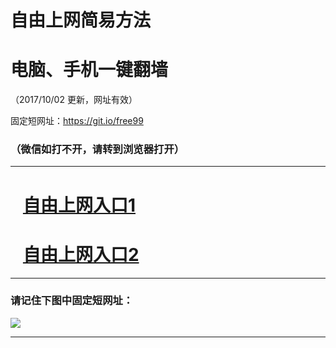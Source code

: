 ﻿# 自由上网简易方法

# 电脑、手机一键翻墙

（2017/10/02 更新，网址有效）

固定短网址：https://git.io/free99

### （微信如打不开，请转到浏览器打开）


***





# &nbsp;&nbsp; <a href="http://ft707128756.fwtz-zhenx1001.xyz/fwqtz01.html?t=100200120158 " target="_blank">自由上网入口1</a>
# &nbsp;&nbsp; <a href="http://ft2274920937.fw-tzzhen1002.xyz/fwqtz02.html?t=100200129373 " target="_blank">自由上网入口2</a>
***

### 请记住下图中固定短网址：

<img src="https://s3-us-west-2.amazonaws.com/fwq-1001/yjfq-20170905okok.png" /> 


***

